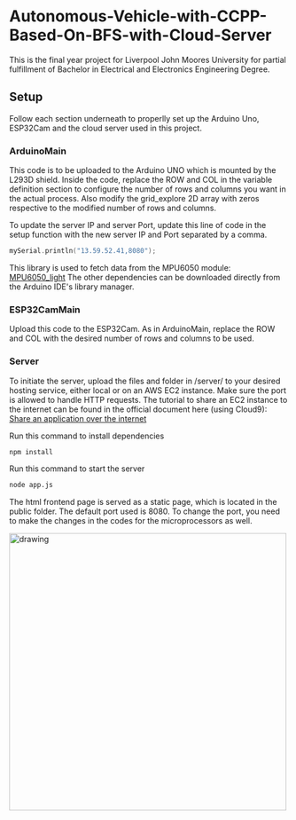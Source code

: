 # Autonomous-Vehicle-with-CCPP-Based-On-BFS-with-Cloud-Server
This is the final year project for Liverpool John Moores University for partial fulfillment of Bachelor in Electrical and Electronics Engineering Degree. 

## Setup 
Follow each section underneath to properlly set up the Arduino Uno, ESP32Cam and the cloud server used in this project.

### ArduinoMain
This code is to be uploaded to the Arduino UNO which is mounted by the L293D shield. Inside the code, replace the ROW and COL in the variable definition section to configure the number of rows and columns you want in the actual process. Also modify the grid_explore 2D array with zeros respective to the modified number of rows and columns.

To update the server IP and server Port, update this line of code in the setup function with the new server IP and Port separated by a comma.
```C++
mySerial.println("13.59.52.41,8080");
```
This library is used to fetch data from the MPU6050 module: [MPU6050_light](https://github.com/rfetick/MPU6050_light)
The other dependencies can be downloaded directly from the Arduino IDE's library manager.

### ESP32CamMain
Upload this code to the ESP32Cam. As in ArduinoMain, replace the ROW and COL with the desired number of rows and columns to be used.

### Server
To initiate the server, upload the files and folder in /server/ to your desired hosting service, either local or on an AWS EC2 instance. Make sure the port is allowed to handle HTTP requests. The tutorial to share an EC2 instance to the internet can be found in the official document here (using Cloud9): [Share an application over the internet](https://docs.aws.amazon.com/cloud9/latest/user-guide/app-preview.html#app-preview-share)

Run this command to install dependencies
```bash
npm install
```

Run this command to start the server
```bash
node app.js
```

The html frontend page is served as a static page, which is located in the public folder. The default port used is 8080. To change the port, you need to make the changes in the codes for the microprocessors as well. 

<img src="https://github.com/boboTheDev/Autonomous-Vehicle-with-CCPP-Based-On-BFS-with-Cloud-Server/assets/91797672/1f0b03e8-6b37-4bc0-967d-96fa23c8b378" alt="drawing" width="500"/>
